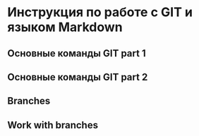 # Инструкция по работе с GIT и языком Markdown
## Основные команды GIT part 1
## Основные команды GIT part 2
## Branches
## Work with branches
